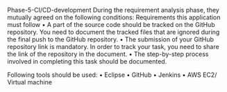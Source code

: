 Phase-5-CI/CD-development
During the requirement analysis phase, they mutually agreed on the following conditions: Requirements this application must follow • A part of the source code should be tracked on the GitHub repository. You need to document the tracked files that are ignored during the final push to the GitHub repository. • The submission of your GitHub repository link is mandatory. In order to track your task, you need to share the link of the repository in the document. • The step-by-step process involved in completing this task should be documented.

Following tools should be used: • Eclipse • GitHub • Jenkins • AWS EC2/ Virtual machine
